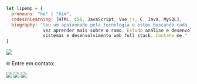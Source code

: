 ```javascript
let lipemp = {
  pronouns: "he" | "him",
  codesInLearning: [HTML, CSS, JavaScript, Vue.js, C, Java, MySQL],
  biography: "Sou um apaixonado pela tecnologia e estou buscando cada
              vez aprender mais sobre o ramo. Estudo análise e desenvolvimento de
              sistemas e desenvolvimento web full stack. Contate me."
}
```

![](https://github-readme-stats.vercel.app/api/top-langs/?username=lipemp&theme=dark&hide_border=true&include_all_commits=false&count_private=false&layout=compact)

🌐 Entre em contato:
<p align="left">
  <a target="blank" href="https://www.linkedin.com/in/felipe-münchen-panzenhagen/" alt="Linkedin">
  <img src="https://img.shields.io/badge/-Linkedin-0e76a8?style=flat-square&logo=Linkedin&logoColor=white&link=LINK-DO-SEU-LINKEDIN" /></a>

  <a href="https://api.whatsapp.com/send?phone=5554999125443" alt="WhatsApp">
  <img src="https://img.shields.io/badge/-WhatsApp-25d366?style=flat-square&labelColor=25d366&logo=whatsapp&logoColor=white&link=API-DO-SEU-WHATSAPP"/></a>

  <a href="https://www.instagram.com/lipemunchen/" alt="Instagram">
  <img src="https://img.shields.io/badge/-Instagram-DF0174?style=flat-square&labelColor=DF0174&logo=instagram&logoColor=white&link=LINK-DO-SEU-INSTAGRAM"/></a>
</p>  
